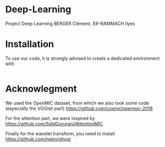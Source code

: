 # Deep-Learning
Project Deep Learning BERGER Clément, ER-RAMMACH Ilyes

# Installation
To use our code, it is strongly advised to create a dedicated environment with
```conda env create -f environment.yml
```
# Acknowlegment
We used the OpenMIC dataset, from which we also took some code (especially the VGGish part)
https://github.com/cosmir/openmic-2018

For the attention part, we were inspired by https://github.com/SiddGururani/AttentionMIC

Finally for the wavelet transform, you need to install https://github.com/nelpy/ghost
